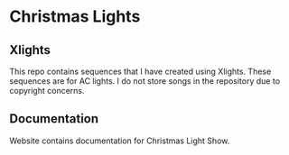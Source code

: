 # Christmas Lights

## Xlights

This repo contains sequences that I have created using Xlights. These sequences are for AC lights. 
I do not store songs in the repository due to copyright concerns.

## Documentation

Website contains documentation for Christmas Light Show.